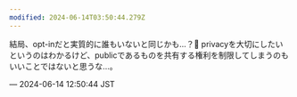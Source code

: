 ```yaml
---
modified: 2024-06-14T03:50:44.279Z
---
```


<p>結局、opt-inだと実質的に誰もいないと同じかも…？🫥 privacyを大切にしたいというのはわかるけど、publicであるものを共有する権利を制限してしまうのもいいことではないと思うな…。</p>

&mdash; 2024-06-14 12:50:44 JST

<!-- Original URL: https://mastodon.social/@sakuramochi0/112612936534007740-->
